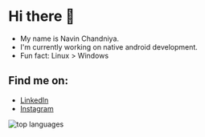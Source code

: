 # Hi there 👋

* My name is Navin Chandniya.
* I'm currently working on native android development.
* Fun fact: Linux > Windows

## Find me on:
* [LinkedIn](https://www.linkedin.com/in/navinchandniya)
* [Instagram](https://www.instagram.com/ultranvn)

![top languages](https://github-readme-stats.vercel.app/api/top-langs/?username=navinc22&layout=compact&theme=dark)